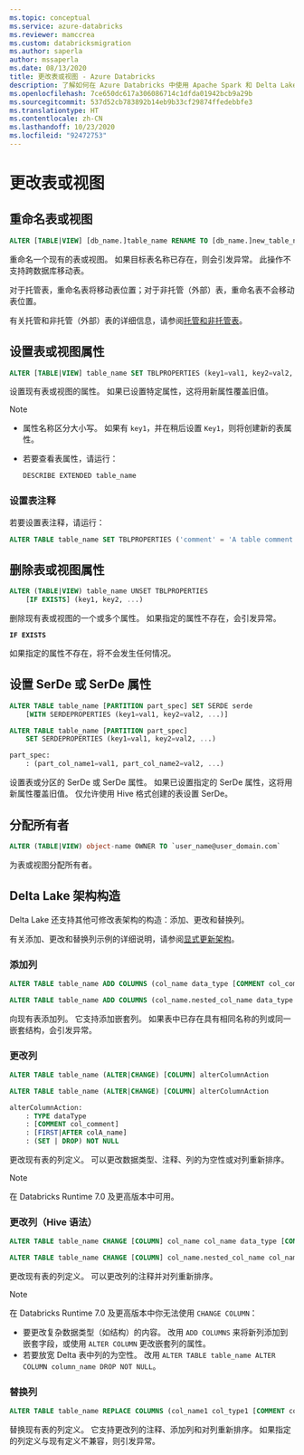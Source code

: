```yaml
---
ms.topic: conceptual
ms.service: azure-databricks
ms.reviewer: mamccrea
ms.custom: databricksmigration
ms.author: saperla
author: mssaperla
ms.date: 08/13/2020
title: 更改表或视图 - Azure Databricks
description: 了解如何在 Azure Databricks 中使用 Apache Spark 和 Delta Lake SQL 语言的 ALTER TABLE 和 ALTER VIEW 语法。
ms.openlocfilehash: 7ce650dc617a306086714c1dfda01942bcb9a29b
ms.sourcegitcommit: 537d52cb783892b14eb9b33cf29874ffedebbfe3
ms.translationtype: HT
ms.contentlocale: zh-CN
ms.lasthandoff: 10/23/2020
ms.locfileid: "92472753"
---
```

# <a name="alter-table-or-view"></a>更改表或视图

## <a name="rename-table-or-view"></a>重命名表或视图

```sql
ALTER [TABLE|VIEW] [db_name.]table_name RENAME TO [db_name.]new_table_name
```

重命名一个现有的表或视图。 如果目标表名称已存在，则会引发异常。 此操作不支持跨数据库移动表。

对于托管表，重命名表将移动表位置；对于非托管（外部）表，重命名表不会移动表位置。

有关托管和非托管（外部）表的详细信息，请参阅[托管和非托管表](../../../../data/tables.md#managed-unmanaged-tables)。

## <a name="set-table-or-view-properties"></a>设置表或视图属性

```sql
ALTER [TABLE|VIEW] table_name SET TBLPROPERTIES (key1=val1, key2=val2, ...)
```

设置现有表或视图的属性。 如果已设置特定属性，这将用新属性覆盖旧值。

> [!NOTE]
>
> * 属性名称区分大小写。 如果有 `key1`，并在稍后设置 `Key1`，则将创建新的表属性。
> * 若要查看表属性，请运行：
>
>   ```sql
>   DESCRIBE EXTENDED table_name
>   ```

### <a name="set-a-table-comment"></a>设置表注释

若要设置表注释，请运行：

```sql
ALTER TABLE table_name SET TBLPROPERTIES ('comment' = 'A table comment.')
```

## <a name="drop-table-or-view-properties"></a>删除表或视图属性

```sql
ALTER (TABLE|VIEW) table_name UNSET TBLPROPERTIES
    [IF EXISTS] (key1, key2, ...)
```

删除现有表或视图的一个或多个属性。 如果指定的属性不存在，会引发异常。

**`IF EXISTS`**

如果指定的属性不存在，将不会发生任何情况。

## <a name="set-serde-or-serde-properties"></a>设置 SerDe 或 SerDe 属性

```sql
ALTER TABLE table_name [PARTITION part_spec] SET SERDE serde
    [WITH SERDEPROPERTIES (key1=val1, key2=val2, ...)]

ALTER TABLE table_name [PARTITION part_spec]
    SET SERDEPROPERTIES (key1=val1, key2=val2, ...)

part_spec:
    : (part_col_name1=val1, part_col_name2=val2, ...)
```

设置表或分区的 SerDe 或 SerDe 属性。 如果已设置指定的 SerDe 属性，这将用新属性覆盖旧值。 仅允许使用 Hive 格式创建的表设置 SerDe。

## <a name="assign-owner"></a>分配所有者

```sql
ALTER (TABLE|VIEW) object-name OWNER TO `user_name@user_domain.com`
```

为表或视图分配所有者。

## <a name="delta-lake-schema-constructs"></a>Delta Lake 架构构造

Delta Lake 还支持其他可修改表架构的构造：添加、更改和替换列。

有关添加、更改和替换列示例的详细说明，请参阅[显式更新架构](../../../../delta/delta-batch.md#explicit-schema-update)。

### <a name="add-columns"></a>添加列

```sql
ALTER TABLE table_name ADD COLUMNS (col_name data_type [COMMENT col_comment] [FIRST|AFTER colA_name], ...)

ALTER TABLE table_name ADD COLUMNS (col_name.nested_col_name data_type [COMMENT col_comment] [FIRST|AFTER colA_name], ...)
```

向现有表添加列。 它支持添加嵌套列。 如果表中已存在具有相同名称的列或同一嵌套结构，会引发异常。

### <a name="change-columns"></a>更改列

```sql
ALTER TABLE table_name (ALTER|CHANGE) [COLUMN] alterColumnAction

ALTER TABLE table_name (ALTER|CHANGE) [COLUMN] alterColumnAction

alterColumnAction:
    : TYPE dataType
    : [COMMENT col_comment]
    : [FIRST|AFTER colA_name]
    : (SET | DROP) NOT NULL
```

更改现有表的列定义。 可以更改数据类型、注释、列的为空性或对列重新排序。

> [!NOTE]
>
> 在 Databricks Runtime 7.0 及更高版本中可用。

### <a name="change-columns-hive-syntax"></a>更改列（Hive 语法）

```sql
ALTER TABLE table_name CHANGE [COLUMN] col_name col_name data_type [COMMENT col_comment] [FIRST|AFTER colA_name]

ALTER TABLE table_name CHANGE [COLUMN] col_name.nested_col_name col_name data_type [COMMENT col_comment] [FIRST|AFTER colA_name]
```

更改现有表的列定义。 可以更改列的注释并对列重新排序。

> [!NOTE]
>
> 在 Databricks Runtime 7.0 及更高版本中你无法使用 `CHANGE COLUMN`：
>
> * 要更改复杂数据类型（如结构）的内容。 改用 `ADD COLUMNS` 来将新列添加到嵌套字段，或使用 `ALTER COLUMN` 更改嵌套列的属性。
> * 若要放宽 Delta 表中列的为空性。 改用 `ALTER TABLE table_name ALTER COLUMN column_name DROP NOT NULL`。

### <a name="replace-columns"></a>替换列

```sql
ALTER TABLE table_name REPLACE COLUMNS (col_name1 col_type1 [COMMENT col_comment1], ...)
```

替换现有表的列定义。 它支持更改列的注释、添加列和对列重新排序。 如果指定的列定义与现有定义不兼容，则引发异常。